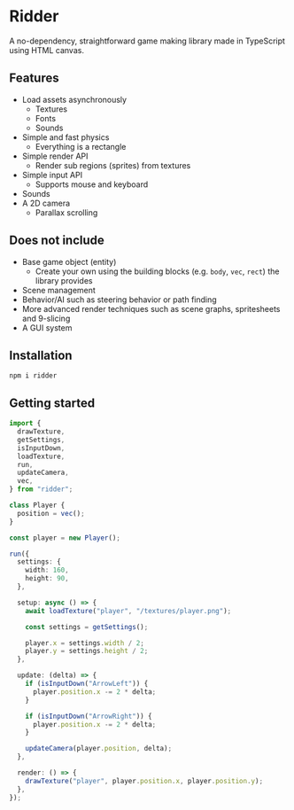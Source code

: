 # Ridder

A no-dependency, straightforward game making library made in TypeScript using HTML canvas.

## Features

- Load assets asynchronously
  - Textures
  - Fonts
  - Sounds
- Simple and fast physics
  - Everything is a rectangle
- Simple render API
  - Render sub regions (sprites) from textures
- Simple input API
  - Supports mouse and keyboard
- Sounds
- A 2D camera
  - Parallax scrolling

## Does not include

- Base game object (entity)
  - Create your own using the building blocks (e.g. `body`, `vec`, `rect`) the library provides
- Scene management
- Behavior/AI such as steering behavior or path finding
- More advanced render techniques such as scene graphs, spritesheets and 9-slicing
- A GUI system

## Installation

```shell
npm i ridder
```

## Getting started

```typescript
import {
  drawTexture,
  getSettings,
  isInputDown,
  loadTexture,
  run,
  updateCamera,
  vec,
} from "ridder";

class Player {
  position = vec();
}

const player = new Player();

run({
  settings: {
    width: 160,
    height: 90,
  },

  setup: async () => {
    await loadTexture("player", "/textures/player.png");

    const settings = getSettings();

    player.x = settings.width / 2;
    player.y = settings.height / 2;
  },

  update: (delta) => {
    if (isInputDown("ArrowLeft")) {
      player.position.x -= 2 * delta;
    }

    if (isInputDown("ArrowRight")) {
      player.position.x -= 2 * delta;
    }

    updateCamera(player.position, delta);
  },

  render: () => {
    drawTexture("player", player.position.x, player.position.y);
  },
});
```

